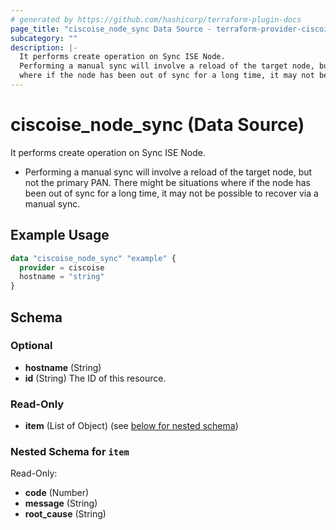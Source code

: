```yaml
---
# generated by https://github.com/hashicorp/terraform-plugin-docs
page_title: "ciscoise_node_sync Data Source - terraform-provider-ciscoise"
subcategory: ""
description: |-
  It performs create operation on Sync ISE Node.
  Performing a manual sync will involve a reload of the target node, but not the primary PAN. There might be situations
  where if the node has been out of sync for a long time, it may not be possible to recover via a manual sync.
---
```


# ciscoise_node_sync (Data Source)

It performs create operation on Sync ISE Node.

- Performing a manual sync will involve a reload of the target node, but not the primary PAN. There might be situations
where if the node has been out of sync for a long time, it may not be possible to recover via a manual sync.

## Example Usage

```terraform
data "ciscoise_node_sync" "example" {
  provider = ciscoise
  hostname = "string"
}
```

<!-- schema generated by tfplugindocs -->
## Schema

### Optional

- **hostname** (String)
- **id** (String) The ID of this resource.

### Read-Only

- **item** (List of Object) (see [below for nested schema](#nestedatt--item))

<a id="nestedatt--item"></a>
### Nested Schema for `item`

Read-Only:

- **code** (Number)
- **message** (String)
- **root_cause** (String)


